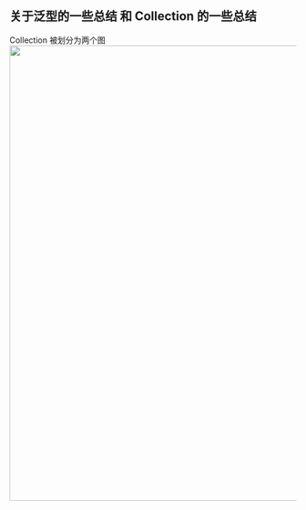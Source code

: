 ## 关于泛型的一些总结 和 Collection 的一些总结

Collection 被划分为两个图
<img src="../collection_frame.png" width="800px">

